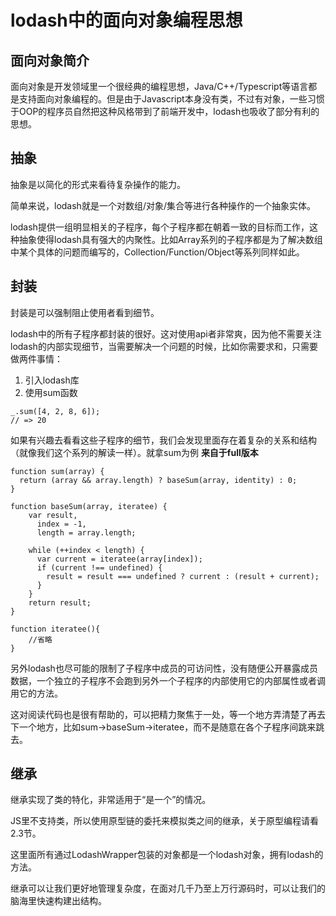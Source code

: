 # lodash中的面向对象编程思想

## 面向对象简介
面向对象是开发领域里一个很经典的编程思想，Java/C++/Typescript等语言都是支持面向对象编程的。但是由于Javascript本身没有类，不过有对象，一些习惯于OOP的程序员自然把这种风格带到了前端开发中，lodash也吸收了部分有利的思想。

## 抽象
抽象是以简化的形式来看待复杂操作的能力。

简单来说，lodash就是一个对数组/对象/集合等进行各种操作的一个抽象实体。

lodash提供一组明显相关的子程序，每个子程序都在朝着一致的目标而工作，这种抽象使得lodash具有强大的内聚性。比如Array系列的子程序都是为了解决数组中某个具体的问题而编写的，Collection/Function/Object等系列同样如此。

## 封装
封装是可以强制阻止使用者看到细节。

lodash中的所有子程序都封装的很好。这对使用api者非常爽，因为他不需要关注lodash的内部实现细节，当需要解决一个问题的时候，比如你需要求和，只需要做两件事情：
1. 引入lodash库
2. 使用sum函数
```
_.sum([4, 2, 8, 6]);
// => 20
```

如果有兴趣去看看这些子程序的细节，我们会发现里面存在着复杂的关系和结构（就像我们这个系列的解读一样）。就拿sum为例 **来自于full版本**
```
function sum(array) {
  return (array && array.length) ? baseSum(array, identity) : 0;
}

function baseSum(array, iteratee) {
	var result,
	  index = -1,
	  length = array.length;

	while (++index < length) {
	  var current = iteratee(array[index]);
	  if (current !== undefined) {
	    result = result === undefined ? current : (result + current);
	  }
	}
	return result;
}

function iteratee(){
	//省略
}
```

另外lodash也尽可能的限制了子程序中成员的可访问性，没有随便公开暴露成员数据，一个独立的子程序不会跑到另外一个子程序的内部使用它的内部属性或者调用它的方法。

这对阅读代码也是很有帮助的，可以把精力聚焦于一处，等一个地方弄清楚了再去下一个地方，比如sum->baseSum->iteratee，而不是随意在各个子程序间跳来跳去。

## 继承
继承实现了类的特化，非常适用于“是一个”的情况。

JS里不支持类，所以使用原型链的委托来模拟类之间的继承，关于原型编程请看2.3节。

这里面所有通过LodashWrapper包装的对象都是一个lodash对象，拥有lodash的方法。

继承可以让我们更好地管理复杂度，在面对几千乃至上万行源码时，可以让我们的脑海里快速构建出结构。